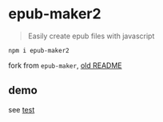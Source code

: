 # epub-maker2

> Easily create epub files with javascript

`npm i epub-maker2`

fork from `epub-maker`, [old README](README.old.md)

## demo

see [test](test)
